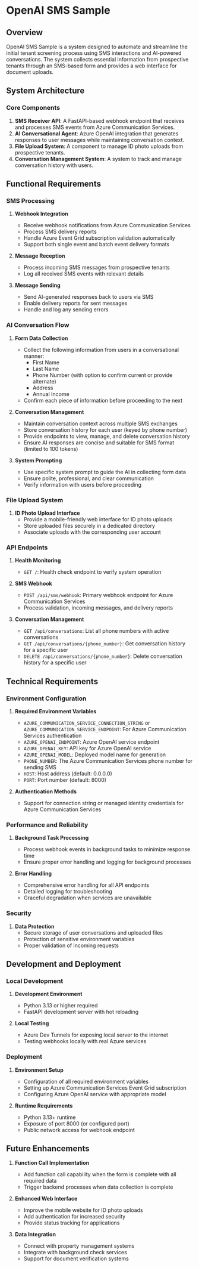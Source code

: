 # OpenAI SMS Sample

## Overview

OpenAI SMS Sample is a system designed to automate and streamline the initial tenant screening process using SMS interactions and AI-powered conversations. The system collects essential information from prospective tenants through an SMS-based form and provides a web interface for document uploads.

## System Architecture

### Core Components

1. **SMS Receiver API**: A FastAPI-based webhook endpoint that receives and processes SMS events from Azure Communication Services.
2. **AI Conversational Agent**: Azure OpenAI integration that generates responses to user messages while maintaining conversation context.
3. **File Upload System**: A component to manage ID photo uploads from prospective tenants.
4. **Conversation Management System**: A system to track and manage conversation history with users.

## Functional Requirements

### SMS Processing

1. **Webhook Integration**
   - Receive webhook notifications from Azure Communication Services
   - Process SMS delivery reports
   - Handle Azure Event Grid subscription validation automatically
   - Support both single event and batch event delivery formats

2. **Message Reception**
   - Process incoming SMS messages from prospective tenants
   - Log all received SMS events with relevant details

3. **Message Sending**
   - Send AI-generated responses back to users via SMS
   - Enable delivery reports for sent messages
   - Handle and log any sending errors

### AI Conversation Flow

1. **Form Data Collection**
   - Collect the following information from users in a conversational manner:
     - First Name
     - Last Name
     - Phone Number (with option to confirm current or provide alternate)
     - Address
     - Annual Income
   - Confirm each piece of information before proceeding to the next

2. **Conversation Management**
   - Maintain conversation context across multiple SMS exchanges
   - Store conversation history for each user (keyed by phone number)
   - Provide endpoints to view, manage, and delete conversation history
   - Ensure AI responses are concise and suitable for SMS format (limited to 100 tokens)

3. **System Prompting**
   - Use specific system prompt to guide the AI in collecting form data
   - Ensure polite, professional, and clear communication
   - Verify information with users before proceeding

### File Upload System

1. **ID Photo Upload Interface**
   - Provide a mobile-friendly web interface for ID photo uploads
   - Store uploaded files securely in a dedicated directory
   - Associate uploads with the corresponding user account

### API Endpoints

1. **Health Monitoring**
   - `GET /`: Health check endpoint to verify system operation

2. **SMS Webhook**
   - `POST /api/sms/webhook`: Primary webhook endpoint for Azure Communication Services
   - Process validation, incoming messages, and delivery reports

3. **Conversation Management**
   - `GET /api/conversations`: List all phone numbers with active conversations
   - `GET /api/conversations/{phone_number}`: Get conversation history for a specific user
   - `DELETE /api/conversations/{phone_number}`: Delete conversation history for a specific user

## Technical Requirements

### Environment Configuration

1. **Required Environment Variables**
   - `AZURE_COMMUNICATION_SERVICE_CONNECTION_STRING` or `AZURE_COMMUNICATION_SERVICE_ENDPOINT`: For Azure Communication Services authentication
   - `AZURE_OPENAI_ENDPOINT`: Azure OpenAI service endpoint
   - `AZURE_OPENAI_KEY`: API key for Azure OpenAI service
   - `AZURE_OPENAI_MODEL`: Deployed model name for generation
   - `PHONE_NUMBER`: The Azure Communication Services phone number for sending SMS
   - `HOST`: Host address (default: 0.0.0.0)
   - `PORT`: Port number (default: 8000)

2. **Authentication Methods**
   - Support for connection string or managed identity credentials for Azure Communication Services

### Performance and Reliability

1. **Background Task Processing**
   - Process webhook events in background tasks to minimize response time
   - Ensure proper error handling and logging for background processes

2. **Error Handling**
   - Comprehensive error handling for all API endpoints
   - Detailed logging for troubleshooting
   - Graceful degradation when services are unavailable

### Security

1. **Data Protection**
   - Secure storage of user conversations and uploaded files
   - Protection of sensitive environment variables
   - Proper validation of incoming requests

## Development and Deployment

### Local Development

1. **Development Environment**
   - Python 3.13 or higher required
   - FastAPI development server with hot reloading

2. **Local Testing**
   - Azure Dev Tunnels for exposing local server to the internet
   - Testing webhooks locally with real Azure services

### Deployment

1. **Environment Setup**
   - Configuration of all required environment variables
   - Setting up Azure Communication Services Event Grid subscription
   - Configuring Azure OpenAI service with appropriate model

2. **Runtime Requirements**
   - Python 3.13+ runtime
   - Exposure of port 8000 (or configured port)
   - Public network access for webhook endpoint

## Future Enhancements

1. **Function Call Implementation**
   - Add function call capability when the form is complete with all required data
   - Trigger backend processes when data collection is complete

2. **Enhanced Web Interface**
   - Improve the mobile website for ID photo uploads
   - Add authentication for increased security
   - Provide status tracking for applications

3. **Data Integration**
   - Connect with property management systems
   - Integrate with background check services
   - Support for document verification systems
